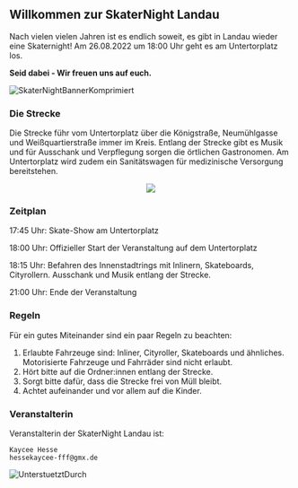 ## Willkommen zur SkaterNight Landau
Nach vielen vielen Jahren ist es endlich soweit, es gibt in Landau wieder eine Skaternight! Am 26.08.2022 um 18:00 Uhr geht es am Untertorplatz los.

**Seid dabei - Wir freuen uns auf euch.**

![SkaterNightBannerKomprimiert](https://user-images.githubusercontent.com/11074704/182191581-b50faa70-63e9-4570-a018-a54964b498e3.png)

### Die Strecke

Die Strecke führ vom Untertorplatz über die Königstraße, Neumühlgasse und Weißquartierstraße immer im Kreis. Entlang der Strecke gibt es Musik und für Ausschank und Verpflegung sorgen die örtlichen Gastronomen. Am Untertorplatz wird zudem ein Sanitätswagen für medizinische Versorgung bereitstehen.

<p align="center">
  <img src="https://user-images.githubusercontent.com/11074704/183487990-ebf074ca-d684-4bbf-8be8-bb7ef6ac2acf.PNG" />
</p>

### Zeitplan

17:45 Uhr: Skate-Show am Untertorplatz

18:00 Uhr: Offizieller Start der Veranstaltung auf dem Untertorplatz

18:15 Uhr: Befahren des Innenstadtrings mit Inlinern, Skateboards, Cityrollern. Ausschank und Musik entlang der Strecke.

21:00 Uhr: Ende der Veranstaltung

### Regeln

Für ein gutes Miteinander sind ein paar Regeln zu beachten:
1. Erlaubte Fahrzeuge sind: Inliner, Cityroller, Skateboards und ähnliches. Motorisierte Fahrzeuge und Fahrräder sind nicht erlaubt.
2. Hört bitte auf die Ordner:innen entlang der Strecke.
3. Sorgt bitte dafür, dass die Strecke frei von Müll bleibt.
4. Achtet aufeinander und vor allem auf die Kinder.



### Veranstalterin
Veranstalterin der SkaterNight Landau ist:
```
Kaycee Hesse
hessekaycee-fff@gmx.de
```

![UnterstuetztDurch](https://user-images.githubusercontent.com/11074704/182197180-f90a2e64-35b1-48a5-aa5b-ea93e1e32136.png)
